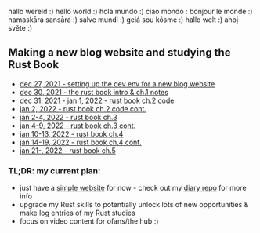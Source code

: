 hallo wereld :)
hello world :)
hola mundo :)
ciao mondo :
bonjour le monde :)
namaskāra sansāra :)
salve mundi :)
geiá sou kósme :)
hallo welt :)
ahoj světe :)

## Making a new blog website and studying the Rust Book
- [dec 27, 2021 - setting up the dev env for a new blog website](./log_entries/log_001.md)
- [dec 30, 2021 - the rust book intro & ch.1 notes](./log_entries/log_003.md)
- [dec 31, 2021 - jan 1, 2022 - rust book ch.2 code](./log_entries/log_004.md) 
- [jan 2, 2022 - rust book ch.2 code cont.](./log_entries/log_005.md) 
- [jan 2-4, 2022 - rust book ch.3](./log_entries/log_006.md)
- [jan 4-9, 2022 - rust book ch.3 cont.](./log_entries/log_007.md)
- [jan 10-13, 2022 - rust book ch.4](./log_entries/log_008.md) 
- [jan 14-19, 2022 - rust book ch.4 cont.](./log_entries/log_009.md) 
- [jan 21-, 2022 - rust book ch.5](./log_entries/log_010.md)

### TL;DR: my current plan: 
- just have a [simple website](https://diary-gamma.vercel.app/) for now - check out my [diary repo](https://github.com/rosywhite/diary) for more info
- upgrade my Rust skills to potentially unlock lots of new opportunities & make log entries of my Rust studies
- focus on video content for ofans/the hub :)
